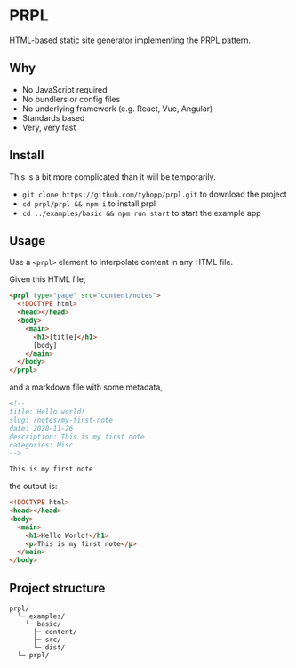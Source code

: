 # PRPL

HTML-based static site generator implementing the [PRPL pattern](https://web.dev/apply-instant-loading-with-prpl/).

## Why

- No JavaScript required
- No bundlers or config files
- No underlying framework (e.g. React, Vue, Angular)
- Standards based
- Very, very fast

## Install

This is a bit more complicated than it will be temporarily.

- `git clone https://github.com/tyhopp/prpl.git` to download the project
- `cd prpl/prpl && npm i` to install prpl
- `cd ../examples/basic && npm run start` to start the example app

## Usage

Use a `<prpl>` element to interpolate content in any HTML file.

Given this HTML file,

```html
<prpl type="page" src="content/notes">
  <!DOCTYPE html>
  <head></head>
  <body>
    <main>
      <h1>[title]</h1>
      [body]
    </main>
  </body>
</prpl>
```

and a markdown file with some metadata,

```markdown
<!--
title: Hello world!
slug: /notes/my-first-note
date: 2020-11-26
description: This is my first note
categories: Misc
-->

This is my first note
```

the output is:

```html
<!DOCTYPE html>
<head></head>
<body>
  <main>
    <h1>Hello World!</h1>
    <p>This is my first note</p>
  </main>
</body>
```

## Project structure

```
prpl/
  └─ examples/
    └─ basic/
      ├─ content/
      ├─ src/
      └─ dist/
  └─ prpl/
```
